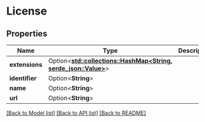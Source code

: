 # License

## Properties

Name | Type | Description | Notes
------------ | ------------- | ------------- | -------------
**extensions** | Option<[**std::collections::HashMap<String, serde_json::Value>**](serde_json::Value.md)> |  | [optional]
**identifier** | Option<**String**> |  | [optional]
**name** | Option<**String**> |  | [optional]
**url** | Option<**String**> |  | [optional]

[[Back to Model list]](../README.md#documentation-for-models) [[Back to API list]](../README.md#documentation-for-api-endpoints) [[Back to README]](../README.md)



